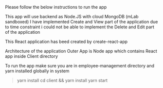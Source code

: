 Please follow the below instructions to run the app

This app will use backend as Node.JS with cloud MongoDB (mLab sandboxed)
I have implemented Create and View part of the application due to time 
constraint i could not be able to implement the Delete and Edit part of the application

This React application has beed created by create-react-app

Architecture of the application
Outer App is Node app which contains React app inside Client directory

To run the app 
make sure you are in employee-management directory and yarn installed globally in system

> yarn install 
> cd client && yarn install
> yarn start
